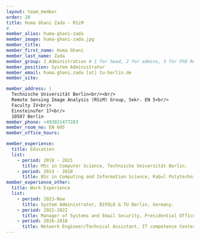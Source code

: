 ```yaml
---
layout: team_member
order: 20
title: Huma Ghani Zada - RSiM
#
member_alias: huma-ghani-zada
member_image: huma-ghani-zada.jpg
member_title:
member_first_name: Huma Ghani
member_last_name: Zada
member_group: 2_Administration # 1 for head, 2 for admins, 3 for PhD Research Associates , 4 for student assistants
member_position: System Administrator
member_email: huma.ghani.zada [at] tu-berlin.de
member_site:

member_address: |
  Technische Universität Berlin<br/><br/>
  Remote Sensing Image Analysis (RSiM) Group, Sekr. EN 5<br/>
  Faculty IV<br/>
  Einsteinufer 17<br/>
  10587 Berlin
member_phone: +493031477283
member_room_no: EN 605
member_office_hours:

member_experience:
  title: Education
  list:
    - period: 2018 - 2021
      title: MSc in Computer Science, Technische Universität Berlin.
    - period: 2014 - 2018
      title: BSc in Computing and Information Science, Kabul Polytechnic University.
member_experience_other:
  title: Work Experience
  list:
    - period: 2023-Now
      title: System Administrator, BIFOLD & TU Berlin, Germany.
    - period: 2021-2022
      title: Manager of Systems and Email Security, Presidential Office, Afghanistan.
    - period: 2016-2018
      title: Network Engineer/Technical Assistant, IT competence Center (ITCC), Afghanistan.
---
```

